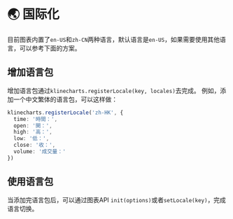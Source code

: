 # 🌏 国际化
目前图表内置了`en-US`和`zh-CN`两种语言，默认语言是`en-US`，如果需要使用其他语言，可以参考下面的方案。

## 增加语言包
增加语言包通过`klinecharts.registerLocale(key, locales)`去完成。
例如，添加一个中文繁体的语言包，可以这样做：
```typescript
klinecharts.registerLocale('zh-HK', {
  time: '時間：',
  open: '開：',
  high: '高：',
  low: '低：',
  close: '收：',
  volume: '成交量：'
})
```

## 使用语言包
当添加完语言包后，可以通过图表API `init(options)`或者`setLocale(key)`，完成语言切换。
